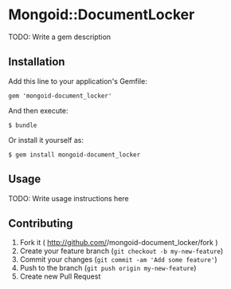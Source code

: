 # Mongoid::DocumentLocker

TODO: Write a gem description

## Installation

Add this line to your application's Gemfile:

    gem 'mongoid-document_locker'

And then execute:

    $ bundle

Or install it yourself as:

    $ gem install mongoid-document_locker

## Usage

TODO: Write usage instructions here

## Contributing

1. Fork it ( http://github.com/<my-github-username>/mongoid-document_locker/fork )
2. Create your feature branch (`git checkout -b my-new-feature`)
3. Commit your changes (`git commit -am 'Add some feature'`)
4. Push to the branch (`git push origin my-new-feature`)
5. Create new Pull Request
